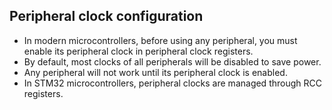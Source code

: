 ## Peripheral clock configuration
* In modern microcontrollers, before using any peripheral, you must enable its
  peripheral clock in peripheral clock registers.
* By default, most clocks of all peripherals will be disabled to save power.
* Any peripheral will not work until its peripheral clock is enabled.
* In STM32 microcontrollers, peripheral clocks are managed through RCC
  registers.

